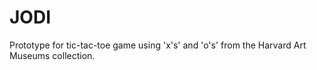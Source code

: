 # JODI
Prototype for tic-tac-toe game using 'x's' and 'o's' from the Harvard Art Museums collection. 
